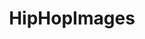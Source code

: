---
title: HipHopImages
crosslinks:
- rapperadayproject
- Kanye
- Hiphopcirclejerk
- hiphopheads
- KingOfTheHill
- realhiphop
- donaldglover
- malefashionadvice
- MarkMyWords
- indieheads
- shittyHDR
- fantanoforever
- streetwear
- delusionalartists
- architecture
- Donald
- ChanceTheRapper
- drawing
- Art
---